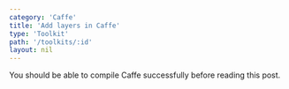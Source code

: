 ```yaml
---
category: 'Caffe'
title: 'Add layers in Caffe'
type: 'Toolkit'
path: '/toolkits/:id'
layout: nil
---
```


You should be able to compile Caffe successfully before reading this post.

